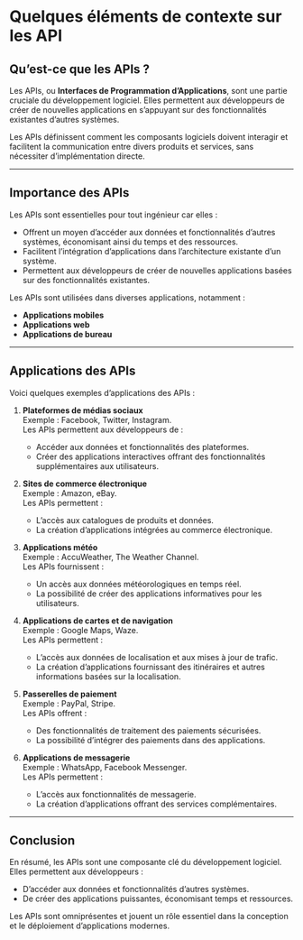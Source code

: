 # Quelques éléments de contexte sur les API

## Qu’est-ce que les APIs ?
Les APIs, ou **Interfaces de Programmation d’Applications**, sont une partie cruciale du développement logiciel. Elles permettent aux développeurs de créer de nouvelles applications en s’appuyant sur des fonctionnalités existantes d’autres systèmes. 

Les APIs définissent comment les composants logiciels doivent interagir et facilitent la communication entre divers produits et services, sans nécessiter d’implémentation directe.

---

## Importance des APIs
Les APIs sont essentielles pour tout ingénieur car elles :
- Offrent un moyen d’accéder aux données et fonctionnalités d’autres systèmes, économisant ainsi du temps et des ressources.
- Facilitent l’intégration d’applications dans l’architecture existante d’un système.
- Permettent aux développeurs de créer de nouvelles applications basées sur des fonctionnalités existantes.

Les APIs sont utilisées dans diverses applications, notamment :
- **Applications mobiles**
- **Applications web**
- **Applications de bureau**

---

## Applications des APIs
Voici quelques exemples d’applications des APIs :

1. **Plateformes de médias sociaux**  
   Exemple : Facebook, Twitter, Instagram.  
   Les APIs permettent aux développeurs de :
   - Accéder aux données et fonctionnalités des plateformes.
   - Créer des applications interactives offrant des fonctionnalités supplémentaires aux utilisateurs.

2. **Sites de commerce électronique**  
   Exemple : Amazon, eBay.  
   Les APIs permettent :
   - L’accès aux catalogues de produits et données.
   - La création d’applications intégrées au commerce électronique.

3. **Applications météo**  
   Exemple : AccuWeather, The Weather Channel.  
   Les APIs fournissent :
   - Un accès aux données météorologiques en temps réel.
   - La possibilité de créer des applications informatives pour les utilisateurs.

4. **Applications de cartes et de navigation**  
   Exemple : Google Maps, Waze.  
   Les APIs permettent :
   - L’accès aux données de localisation et aux mises à jour de trafic.
   - La création d’applications fournissant des itinéraires et autres informations basées sur la localisation.

5. **Passerelles de paiement**  
   Exemple : PayPal, Stripe.  
   Les APIs offrent :
   - Des fonctionnalités de traitement des paiements sécurisées.
   - La possibilité d’intégrer des paiements dans des applications.

6. **Applications de messagerie**  
   Exemple : WhatsApp, Facebook Messenger.  
   Les APIs permettent :
   - L’accès aux fonctionnalités de messagerie.
   - La création d’applications offrant des services complémentaires.

---

## Conclusion
En résumé, les APIs sont une composante clé du développement logiciel. Elles permettent aux développeurs :
- D’accéder aux données et fonctionnalités d’autres systèmes.
- De créer des applications puissantes, économisant temps et ressources.  

Les APIs sont omniprésentes et jouent un rôle essentiel dans la conception et le déploiement d’applications modernes.
